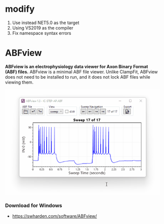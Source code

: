 # modify

1. Use instead NET5.0 as the target
2. Using VS2019 as the compiler
3. Fix namespace syntax errors

# ABFview

**ABFview is an electrophysiology data viewer for Axon Binary Format (ABF) files.** ABFview is a minimal ABF file viewer. Unlike ClampFit, ABFview does not need to be installed to run, and it does not lock ABF files while viewing them.

<div align="center">
<a href="https://swharden.com/software/ABFview/">
<img src="dev/abfview-screenshot.gif">
</a>
</div>

### Download for Windows
* https://swharden.com/software/ABFview/